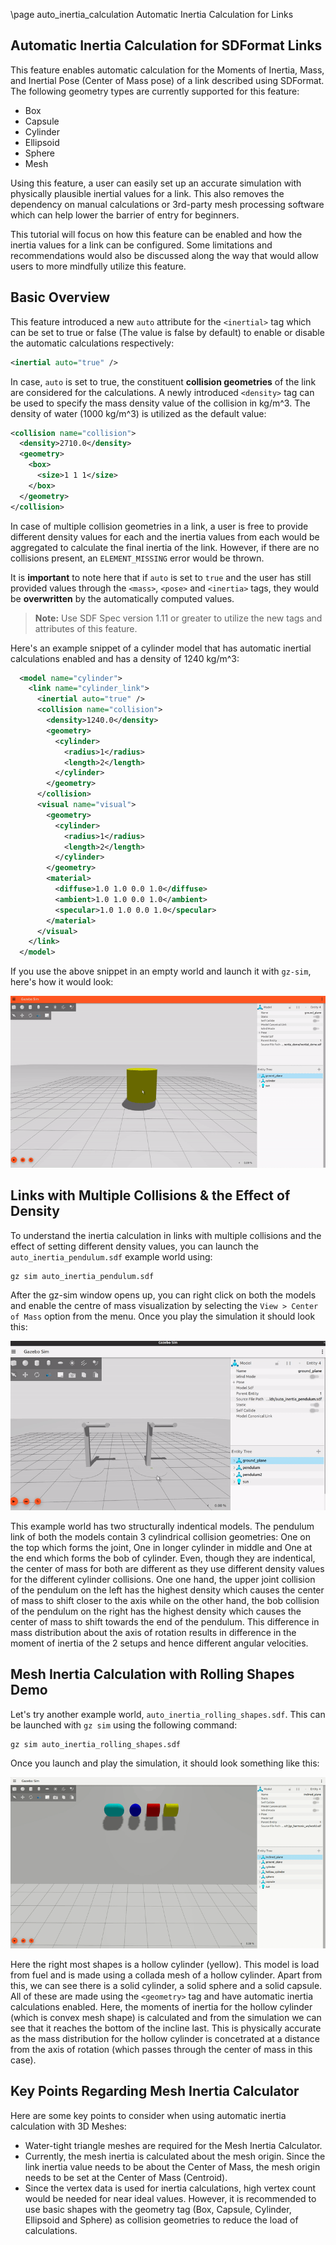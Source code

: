 \page auto_inertia_calculation Automatic Inertia Calculation for Links

## Automatic Inertia Calculation for SDFormat Links

This feature enables automatic calculation for the Moments of Inertia, Mass, and Inertial Pose (Center of Mass pose) of a link described using SDFormat. The following geometry types are currently supported
 for this feature:
 * Box
 * Capsule
 * Cylinder
 * Ellipsoid
 * Sphere
 * Mesh
   
Using this feature, a user can easily set up an accurate simulation with physically plausible inertial values for a link. This also removes the dependency on manual calculations or 3rd-party mesh processing software which can help lower the barrier of entry for beginners.

This tutorial will focus on how this feature can be enabled and how the inertia values for a link can be configured. Some limitations and recommendations would also be discussed along the way that would allow users to more mindfully utilize this feature.

## Basic Overview

This feature introduced a new `auto` attribute for the `<inertial>` tag which can be set to true or false (The value is false by default) to enable or disable the automatic calculations respectively:

```xml
<inertial auto="true" />
```

In case, `auto` is set to true, the constituent **collision geometries** of the link are considered for the calculations. A newly introduced `<density>` tag can be used to specify the mass density value of the collision in kg/m^3. The density of water (1000 kg/m^3) is utilized as the default value:

```xml
<collision name="collision">
  <density>2710.0</density>
  <geometry>
    <box>
      <size>1 1 1</size>
    </box>
  </geometry>
</collision>
```

In case of multiple collision geometries in a link, a user is free to provide different density values for each and the inertia values from each would be aggregated to calculate the final inertia of the link. However, if there are no collisions present, an `ELEMENT_MISSING` error would be thrown.

It is **important** to note here that if `auto` is set to `true` and the user has still provided values through the `<mass>`, `<pose>` and `<inertia>` tags, they would be **overwritten** by the automatically computed values.

>**Note:** Use SDF Spec version 1.11 or greater to utilize the new tags and attributes of this feature.

Here's an example snippet of a cylinder model that has automatic inertial calculations enabled and has a density of 1240 kg/m^3:

```xml
  <model name="cylinder">
    <link name="cylinder_link">
      <inertial auto="true" />
      <collision name="collision">
        <density>1240.0</density>
        <geometry>
          <cylinder>
            <radius>1</radius>
            <length>2</length>
          </cylinder>
        </geometry>
      </collision>
      <visual name="visual">
        <geometry>
          <cylinder>
            <radius>1</radius>
            <length>2</length>
          </cylinder>
        </geometry>
        <material>
          <diffuse>1.0 1.0 0.0 1.0</diffuse>
          <ambient>1.0 1.0 0.0 1.0</ambient>
          <specular>1.0 1.0 0.0 1.0</specular>
        </material>
      </visual>
    </link>
  </model>
```

If you use the above snippet in an empty world and launch it with `gz-sim`, here's how it would look:

![Cylinder](files/auto_inertia/cylinder_inertia_demo.gif)

## Links with Multiple Collisions & the Effect of Density

To understand the inertia calculation in links with multiple collisions and the effect of setting different density values, you can launch the `auto_inertia_pendulum.sdf` example world using:

```bash
gz sim auto_inertia_pendulum.sdf
```

After the gz-sim window opens up, you can right click on both the models and enable the centre of mass visualization by selecting the `View > Center of Mass` option from the menu. Once you play the simulation it should look this:

![Pendulum](files/auto_inertia/auto_inertia_pendulum.gif)

This example world has two structurally indentical models. The pendulum link of both the models contain 3 cylindrical collision geometries: One on the top which forms the joint, One in longer cylinder in middle and One at the end which forms the bob of cylinder. Even, though they are indentical, the center of mass for both are different as they use different density values for the different cylinder collisions. One one hand, the upper joint collision of the pendulum on the left has the highest density which causes the center of mass to shift closer to the axis while on the other hand, the bob collision of the pendulum on the right has the highest density which causes the center of mass to shift towards the end of the pendulum.
This difference in mass distribution about the axis of rotation results in difference in the moment of inertia of the 2 setups and hence different angular velocities.

## Mesh Inertia Calculation with Rolling Shapes Demo

Let's try another example world, `auto_inertia_rolling_shapes.sdf`. This can be launched with `gz sim` using the following command:

```xml
gz sim auto_inertia_rolling_shapes.sdf
```

Once you launch and play the simulation, it should look something like this:

![Rolling](files/auto_inertia/rolling_inertia_demo.gif)

Here the right most shapes is a hollow cylinder (yellow). This model is load from fuel and is made using a collada mesh of a hollow cylinder. Apart from this, we can see there is a solid cylinder, a solid sphere and a solid capsule. All of these are made using the `<geometry>` tag and have automatic inertia calculations enabled.
Here, the moments of inertia for the hollow cylinder (which is convex mesh shape) is calculated and from the simulation we can see that it reaches the bottom of the incline last. This is physically accurate as the mass distribution for the hollow cylinder is concetrated at a distance from the axis of rotation (which passes through the center of mass in this case).

## Key Points Regarding Mesh Inertia Calculator

Here are some key points to consider when using automatic inertia calculation with 3D Meshes:
 * Water-tight triangle meshes are required for the Mesh Inertia Calculator.
 * Currently, the mesh inertia is calculated about the mesh origin. Since the link inertia value needs to be about the Center of Mass, the mesh origin needs to be set at the Center of Mass (Centroid). 
 * Since the vertex data is used for inertia calculations, high vertex count would be needed for near ideal values. However, it is recommended to use basic shapes with the geometry tag (Box, Capsule, Cylinder, Ellipsoid and Sphere) as collision geometries to reduce the load of calculations. 
